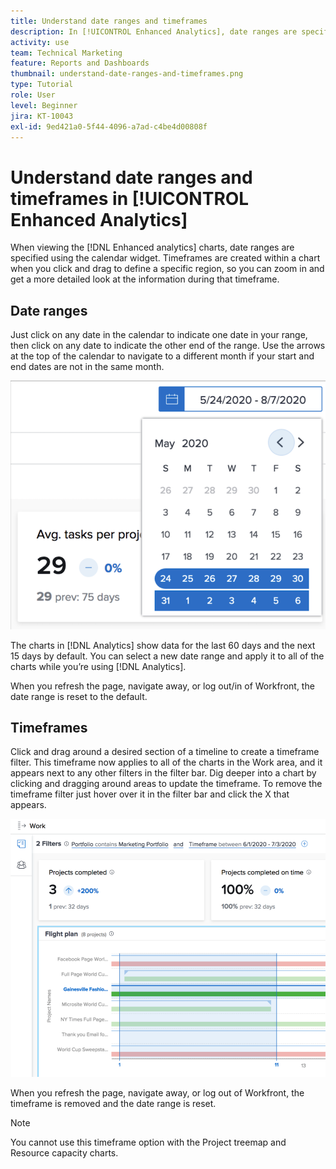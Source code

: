 ```yaml
---
title: Understand date ranges and timeframes
description: In [!UICONTROL Enhanced Analytics], date ranges are specified using the calendar widget. Timeframes are created within a chart.
activity: use
team: Technical Marketing
feature: Reports and Dashboards
thumbnail: understand-date-ranges-and-timeframes.png
type: Tutorial
role: User
level: Beginner
jira: KT-10043
exl-id: 9ed421a0-5f44-4096-a7ad-c4be4d00808f
---
```

# Understand date ranges and timeframes in [!UICONTROL Enhanced Analytics]

When viewing the [!DNL Enhanced analytics] charts, date ranges are specified using the calendar widget. Timeframes are created within a chart when you click and drag to define a specific region, so you can zoom in and get a more detailed look at the information during that timeframe.

## Date ranges

Just click on any date in the calendar to indicate one date in your range, then click on any date to indicate the other end of the range. Use the arrows at the top of the calendar to navigate to a different month if your start and end dates are not in the same month.

![An image of selecting a date range using the calendar widget](assets/section-1-3.png)
 
The charts in [!DNL Analytics] show data for the last 60 days and the next 15 days by default. You can select a new date range and apply it to all of the charts while you’re using [!DNL Analytics].

When you refresh the page, navigate away, or log out/in of Workfront, the date range is reset to the default.

## Timeframes

Click and drag around a desired section of a timeline to create a timeframe filter. This timeframe now applies to all of the charts in the Work area, and it appears next to any other filters in the filter bar. Dig deeper into a chart by clicking and dragging around areas to update the timeframe. To remove the timeframe filter just hover over it in the filter bar and click the X that appears.

![An image of selecting a date range using click and drag](assets/section-1-4.png)

When you refresh the page, navigate away, or log out of Workfront, the timeframe is removed and the date range is reset.

>[!NOTE]
>
>You cannot use this timeframe option with the Project treemap and Resource capacity charts.
